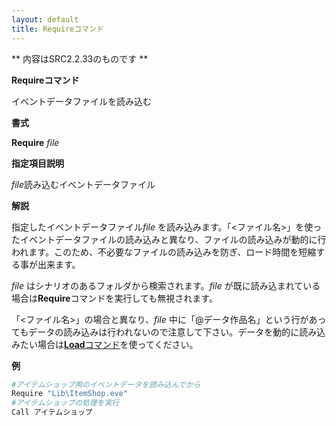 ```yaml
---
layout: default
title: Requireコマンド
---
```

** 内容はSRC2.2.33のものです **

**Requireコマンド**

イベントデータファイルを読み込む

**書式**

**Require** *file*

**指定項目説明**

*file*読み込むイベントデータファイル

**解説**

指定したイベントデータファイル*file* を読み込みます。「&lt;ファイル名&gt;」を使ったイベントデータファイルの読み込みと異なり、ファイルの読み込みが動的に行われます。このため、不必要なファイルの読み込みを防ぎ、ロード時間を短縮する事が出来ます。

*file* はシナリオのあるフォルダから検索されます。*file* が既に読み込まれている場合は**Require**コマンドを実行しても無視されます。

「&lt;ファイル名&gt;」の場合と異なり、*file* 中に「@データ作品名」という行があってもデータの読み込みは行われないので注意して下さい。データを動的に読み込みたい場合は[**Load**コマンド](Loadコマンド.md)を使ってください。

**例**
```sh
#アイテムショップ用のイベントデータを読み込んでから
Require "Lib\ItemShop.eve"
#アイテムショップの処理を実行
Call アイテムショップ
```

